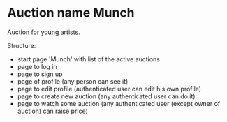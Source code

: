 # Auction name Munch
Auction for young artists.

Structure:
* start page 'Munch' with list of the active auctions
* page to log in
* page to sign up
* page of profile (any person can see it)
* page to edit profile (authenticated user can edit his own profile)
* page to create new auction (any authenticated user can do it)
* page to watch some auction (any authenticated user (except owner of auction) 
can raise price)

